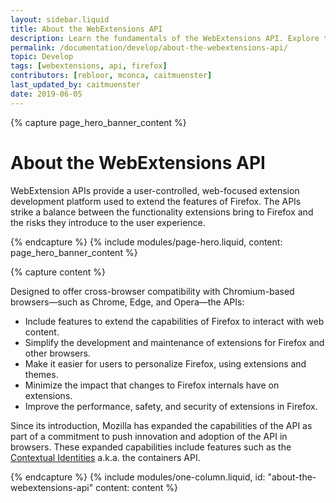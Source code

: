 ```yaml
---
layout: sidebar.liquid
title: About the WebExtensions API
description: Learn the fundamentals of the WebExtensions API. Explore the power of the browser extensions APIs for building robust and feature-rich Firefox add-ons.
permalink: /documentation/develop/about-the-webextensions-api/
topic: Develop
tags: [webextensions, api, firefox]
contributors: [rebloor, mconca, caitmuenster]
last_updated_by: caitmuenster
date: 2019-06-05
---
```


<!-- Page Hero Banner -->

{% capture page_hero_banner_content %}

# About the WebExtensions API

WebExtension APIs provide a user-controlled, web-focused extension development platform used to extend the features of Firefox. The APIs strike a balance between the functionality extensions bring to Firefox and the risks they introduce to the user experience.

{% endcapture %}
{% include modules/page-hero.liquid,
    content: page_hero_banner_content
%}

<!-- END: Page Hero Banner -->

{% capture content %}

Designed to offer cross-browser compatibility with Chromium-based browsers—such as Chrome, Edge, and Opera—the APIs:

- Include features to extend the capabilities of Firefox to interact with web content.
- Simplify the development and maintenance of extensions for Firefox and other browsers.
- Make it easier for users to personalize Firefox, using extensions and themes.
- Minimize the impact that changes to Firefox internals have on extensions.
- Improve the performance, safety, and security of extensions in Firefox.

Since its introduction, Mozilla has expanded the capabilities of the API as part of a commitment to push innovation and adoption of the API in browsers. These expanded capabilities include features such as the [Contextual Identities](https://developer.mozilla.org/docs/Mozilla/Add-ons/WebExtensions/API/contextualIdentities) a.k.a. the containers API.

{% endcapture %}
{% include modules/one-column.liquid,
    id: "about-the-webextensions-api"
    content: content
%}

<!-- END: Single Column Body Module -->


